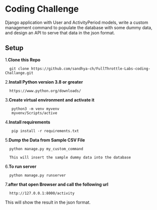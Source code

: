 # Coding Challenge
Django application with User and ActivityPeriod models, write a custom management command to populate the database with some dummy data, and design an API to serve that data in the json format.

## Setup
1.**Clone this Repo**

  ```
    git clone https://github.com/sandhya-ch/FullThrottle-Labs-coding-Challange.git
  ```
2.**Install Python version 3.8 or greater**
  ```
    https://www.python.org/downloads/
  ```
3.**Create virtual environment and activate it**
   ```
      python3 -m venv myvenv
      myvenv/Scripts/active
   ```
4.**Install requirements**
   ```
      pip install -r requirements.txt
  ```
5.**Dump the Data from Sample CSV File**
  ```
    python manage.py my_custom_command
    
    This will insert the sample dummy data into the database
  ```
6.**To run server**
  ```
    python manage.py runserver
  ```
7.**after that open Browser and call the following url**
  ```
    http://127.0.0.1:8000/activity
  ```
  This will show the result in the json format.
